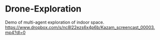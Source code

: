 # Drone-Exploration

Demo of multi-agent exploration of indoor space.
https://www.dropbox.com/s/nc8l22ezs6x4p6b/Kazam_screencast_00003.mp4?dl=0
